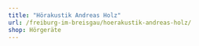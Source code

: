 ```yaml
---
title: "Hörakustik Andreas Holz"
url: /freiburg-im-breisgau/hoerakustik-andreas-holz/
shop: Hörgeräte
---
```

